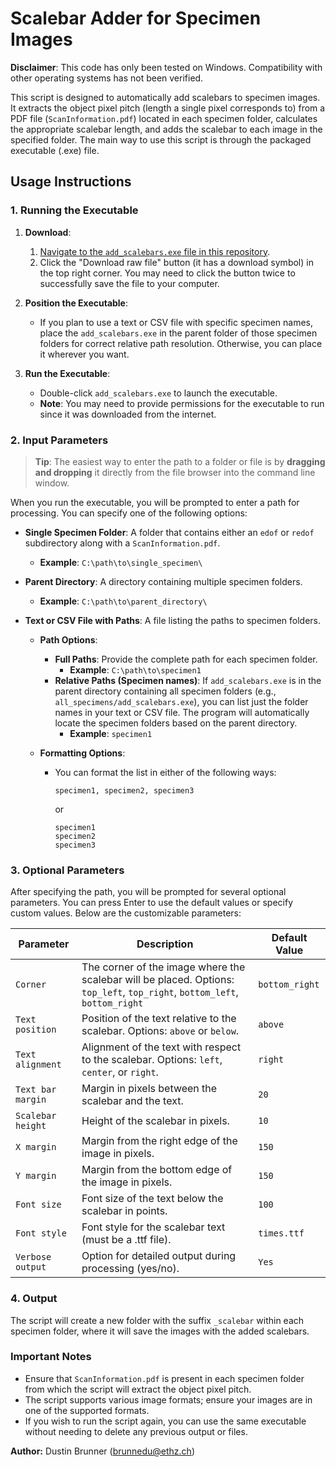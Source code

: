 # Scalebar Adder for Specimen Images

**Disclaimer**: This code has only been tested on Windows. Compatibility with other operating systems has not been verified.

This script is designed to automatically add scalebars to specimen images. It extracts the object pixel pitch (length a single pixel corresponds to) from a PDF file (`ScanInformation.pdf`) located in each specimen folder, calculates the appropriate scalebar length, and adds the scalebar to each image in the specified folder. The main way to use this script is through the packaged executable (.exe) file.

## Usage Instructions

### 1. Running the Executable

1. **Download**: 
   1. [Navigate to the `add_scalebars.exe` file in this repository](https://github.com/ETHEntColl/OCR-Project/blob/main/02%20Scalebar/add_scalebars.exe).   
   2. Click the "Download raw file" button (it has a download symbol) in the top right corner. You may need to click the button twice to successfully save the file to your computer.

2. **Position the Executable**: 
   - If you plan to use a text or CSV file with specific specimen names, place the `add_scalebars.exe` in the parent folder of those specimen folders for correct relative path resolution. Otherwise, you can place it wherever you want.

3. **Run the Executable**: 
   - Double-click `add_scalebars.exe` to launch the executable. 
   - **Note**: You may need to provide permissions for the executable to run since it was downloaded from the internet.

### 2. Input Parameters

> **Tip**: The easiest way to enter the path to a folder or file is by **dragging and dropping** it directly from the file browser into the command line window.

When you run the executable, you will be prompted to enter a path for processing.
You can specify one of the following options:
- **Single Specimen Folder**: A folder that contains either an `edof` or `redof` subdirectory along with a `ScanInformation.pdf`.
  - **Example**: `C:\path\to\single_specimen\`

- **Parent Directory**: A directory containing multiple specimen folders.
  - **Example**: `C:\path\to\parent_directory\`

- **Text or CSV File with Paths**: A file listing the paths to specimen folders.
  - **Path Options**:
    - **Full Paths**: Provide the complete path for each specimen folder.
      - **Example**: `C:\path\to\specimen1`
    - **Relative Paths (Specimen names)**: If `add_scalebars.exe` is in the parent directory containing all specimen folders (e.g., `all_specimens/add_scalebars.exe`), you can list just the folder names in your text or CSV file. The program will automatically locate the specimen folders based on the parent directory.
      - **Example**: `specimen1`

  - **Formatting Options**:
    - You can format the list in either of the following ways:
      ```
      specimen1, specimen2, specimen3
      ```
      or
      ```
      specimen1
      specimen2
      specimen3
      ```

### 3. Optional Parameters

After specifying the path, you will be prompted for several optional parameters. You can press Enter to use the default values or specify custom values. Below are the customizable parameters:

| Parameter               | Description                                                                                          | Default Value  |
|-------------------------|------------------------------------------------------------------------------------------------------|----------------|
| `Corner`                | The corner of the image where the scalebar will be placed. Options: `top_left`, `top_right`, `bottom_left`, `bottom_right` | `bottom_right` |
| `Text position`         | Position of the text relative to the scalebar. Options: `above` or `below`.                         | `above`        |
| `Text alignment`        | Alignment of the text with respect to the scalebar. Options: `left`, `center`, or `right`.         | `right`        |
| `Text bar margin`       | Margin in pixels between the scalebar and the text.                                                | `20`           |
| `Scalebar height`      | Height of the scalebar in pixels.                                                                   | `10`           |
| `X margin`             | Margin from the right edge of the image in pixels.                                                  | `150`          |
| `Y margin`             | Margin from the bottom edge of the image in pixels.                                                 | `150`          |
| `Font size`            | Font size of the text below the scalebar in points.                                                 | `100`          |
| `Font style`           | Font style for the scalebar text (must be a .ttf file).                                            | `times.ttf`    |
| `Verbose output`       | Option for detailed output during processing (yes/no).                                              | `Yes`          |

### 4. Output

The script will create a new folder with the suffix `_scalebar` within each specimen folder, where it will save the images with the added scalebars.

### Important Notes

- Ensure that `ScanInformation.pdf` is present in each specimen folder from which the script will extract the object pixel pitch.
- The script supports various image formats; ensure your images are in one of the supported formats.
- If you wish to run the script again, you can use the same executable without needing to delete any previous output or files.

**Author:** Dustin Brunner (brunnedu@ethz.ch)
